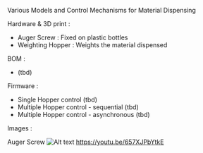 Various Models and Control Mechanisms for Material Dispensing

Hardware & 3D print :
* Auger Screw : Fixed on plastic bottles
* Weighting Hopper : Weights the material dispensed

BOM :
* (tbd)

Firmware : 
* Single Hopper control (tbd)
* Multiple Hopper control - sequential (tbd)
* Multiple Hopper control - asynchronous (tbd)

Images :

Auger Screw
![Alt text](https://www.dropbox.com/s/zesileru9sf375b/Hopper%20Test%20IMG_5179.JPG?dl=0)
https://youtu.be/657XJPbYtkE

